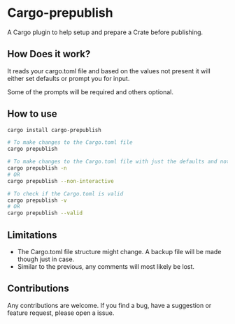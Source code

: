 # Cargo-prepublish

A Cargo plugin to help setup and prepare a Crate before publishing.

## How Does it work?

It reads your cargo.toml file and based on the values not present it will either set defaults or prompt you for input.

Some of the prompts will be required and others optional.

## How to use


```sh
cargo install cargo-prepublish

# To make changes to the Cargo.toml file
cargo prepublish

# To make changes to the Cargo.toml file with just the defaults and not interactivity
cargo prepublish -n
# OR
cargo prepublish --non-interactive

# To check if the Cargo.toml is valid
cargo prepublish -v
# OR
cargo prepublish --valid
```


## Limitations

* The Cargo.toml file structure might change. A backup file will be made though just in case.
* Similar to the previous, any comments will most likely be lost.

## Contributions

Any contributions are welcome. If you find a bug, have a suggestion or feature request, please open a issue.
